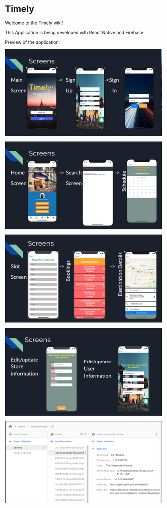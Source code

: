 # Timely
Welcome to the Timely wiki!

This Application is being developed with React Native and Firebase.

Preview of the application:

![Login & SignUp](https://github.com/samshaqqur/Timely/blob/master/images/1.png?raw=true)

![Edit User and Store Information](https://github.com/samshaqqur/Timely/blob/master/images/2.png?raw=true)

![Check Schedule and Reserve](https://github.com/samshaqqur/Timely/blob/master/images/3.png?raw=true)

![Other Features](https://github.com/samshaqqur/Timely/blob/master/images/4.png?raw=true)

![Database](https://github.com/samshaqqur/Timely/blob/master/images/5.png?raw=true)


